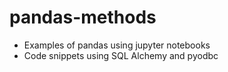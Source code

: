 # pandas-methods

* Examples of pandas using jupyter notebooks
* Code snippets using SQL Alchemy and pyodbc
